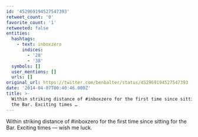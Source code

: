 ```yaml
---
id: '452969194527547393'
retweet_count: '0'
favorite_count: '1'
retweeted: false
entities:
  hashtags:
    - text: inboxzero
      indices:
        - '28'
        - '38'
  symbols: []
  user_mentions: []
  urls: []
original_url: https://twitter.com/benbalter/status/452969194527547393
date: '2014-04-07T00:40:46.000Z'
title: >-
  Within striking distance of #inboxzero for the first time since sitting for
  the Bar. Exciting times …
---
```


Within striking distance of #inboxzero for the first time since sitting for the Bar. Exciting times — wish me luck.